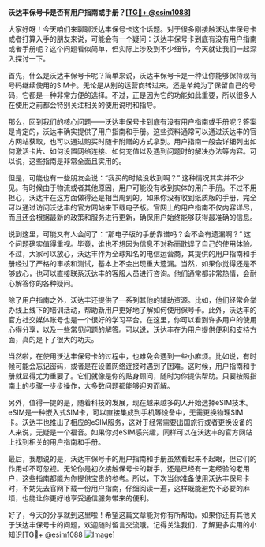 **沃达丰保号卡是否有用户指南或手册？[[TG💪+ @esim1088](https://t.me/s/esim1088)]**

大家好呀！今天咱们来聊聊沃达丰保号卡这个话题。对于很多刚接触沃达丰保号卡或者打算入手的朋友来说，可能会有一个疑问：沃达丰保号卡到底有没有用户指南或者手册呢？这个问题看似简单，但实际上涉及到不少细节，今天就让我们一起深入探讨一下。

首先，什么是沃达丰保号卡呢？简单来说，沃达丰保号卡是一种让你能够保持现有号码继续使用的SIM卡。无论是从别的运营商转过来，还是单纯为了保留自己的号码，它都是一种非常方便的选择。不过，正是因为它的功能如此重要，所以很多人在使用之前都会特别关注相关的使用说明和指导。

那么，回到我们的核心问题——沃达丰保号卡到底有没有用户指南或手册呢？答案是肯定的，沃达丰确实提供了用户指南和手册。这些资料通常可以通过沃达丰的官方网站获取，也可以通过购买时随卡附赠的方式拿到。用户指南一般会详细列出如何激活卡片、如何设置网络连接、如何充值以及遇到问题时的解决办法等内容。可以说，这些指南是非常全面且实用的。

但是，可能也有一些朋友会说：“我买的时候没收到啊？” 这种情况其实并不少见。有时候由于物流或者其他原因，用户可能没有收到实体的用户手册。不过不用担心，沃达丰在这方面做得还是相当周到的。如果你没有收到纸质版的手册，完全可以通过访问沃达丰的官方网站来下载电子版。官网上的用户指南不仅内容详尽，而且还会根据最新的政策和服务进行更新，确保用户始终能够获得最准确的信息。

说到这里，可能又有人会问了：“那电子版的手册靠谱吗？会不会有遗漏啊？” 这个问题确实值得重视。毕竟，谁也不想因为信息不对称而耽误了自己的使用体验。不过，大家可以放心，沃达丰作为全球知名的电信运营商，其提供的用户指南和手册经过了严格的审核和测试，基本上不会出现重大遗漏。当然，如果你觉得还是不够放心，也可以直接联系沃达丰的客服人员进行咨询。他们通常都非常热情，会耐心解答你的各种疑问。

除了用户指南之外，沃达丰还提供了一系列其他的辅助资源。比如，他们经常会举办线上线下的培训活动，帮助新用户更好地了解如何使用保号卡。此外，沃达丰的官方社交媒体账号也是一个很好的学习平台。在这里，你可以看到许多用户的使用心得分享，以及一些常见问题的解答。可以说，沃达丰在为用户提供便利和支持方面，真的是下了很大的功夫。

当然啦，在使用沃达丰保号卡的过程中，也难免会遇到一些小麻烦。比如说，有时候可能会忘记密码，或者是在设置网络连接时遇到了困难。这时候，用户指南和手册就显得尤为重要了。它们就像是你的贴身顾问，随时为你提供帮助。只要按照指南上的步骤一步步操作，大多数问题都能够迎刃而解。

另外，值得一提的是，随着科技的发展，现在越来越多的人开始选择eSIM技术。eSIM是一种嵌入式SIM卡，可以直接集成到手机等设备中，无需更换物理SIM卡。沃达丰也推出了相应的eSIM服务，这对于经常需要出国旅行或者更换设备的人来说，无疑是一个福音。如果你对eSIM感兴趣，同样可以在沃达丰的官方网站上找到相关的用户指南和手册。

最后，我想说的是，沃达丰保号卡的用户指南和手册虽然看起来不起眼，但它们的作用却不可忽视。无论你是初次接触保号卡的新手，还是已经有一定经验的老用户，这些指南都能为你提供宝贵的参考。所以，下次当你准备使用沃达丰保号卡时，不妨先去官网下载一份用户指南，仔细阅读一遍，这样既能避免不必要的麻烦，也能让你更好地享受通信服务带来的便利。

好了，今天的分享就到这里啦！希望这篇文章能对你有所帮助。如果你还有其他关于沃达丰保号卡的问题，欢迎随时留言交流哦。记得关注我们，了解更多实用的小知识[[TG💪+ @esim1088](https://t.me/s/esim1088) ![Image](https://i.postimg.cc/4NQfJmqS/Snipaste-2025-05-13-00-14-12.png)]